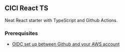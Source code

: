 ## CICI React TS

Neat React starter with TypeScript and Github Actions.

### Prerequisites

- [OIDC set up between Github and your AWS account](https://docs.github.com/en/actions/deployment/security-hardening-your-deployments/configuring-openid-connect-in-amazon-web-services)
